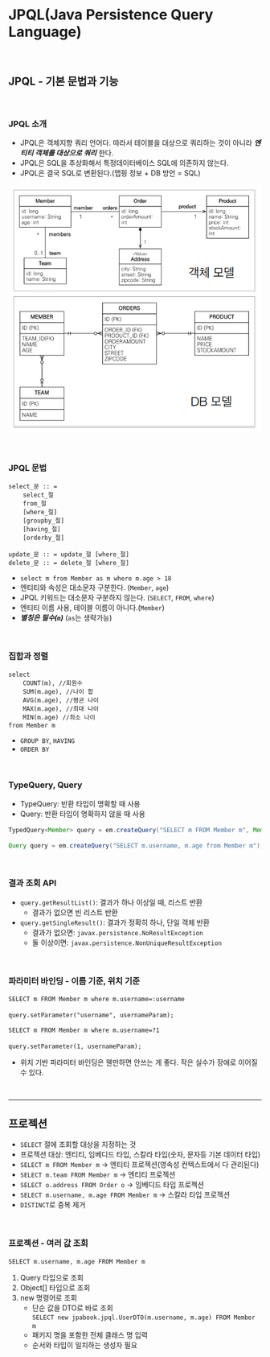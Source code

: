 # JPQL(Java Persistence Query Language)

<br>

## JPQL - 기본 문법과 기능

<br>

### JPQL 소개
* JPQL은 객체지향 쿼리 언어다. 따라서 테이블을 대상으로 쿼리하는 것이 아니라 **_엔티티 객체를 대상으로 쿼리_** 한다.
* JPQL은 SQL을 추상화해서 특정데이터베이스 SQL에 의존하지 않는다.
* JPQL은 결국 SQL로 변환된다.(맵핑 정보 + DB 방언 = SQL)

![JPQL](../../img/JPQL01.PNG)

<br>

### JPQL 문법
```
select_문 :: =
    select_절
    from_절
    [where_절]
    [groupby_절]
    [having_절]
    [orderby_절]
    
update_문 :: = update_절 [where_절]
delete_문 :: = delete_절 [where_절]
```

* ```select m from Member as m where m.age > 18```
* 엔티티와 속성은 대소문자 구분한다. (```Member```, ```age```)
* JPQL 키워드는 대소문자 구분하지 않는다. (```SELECT```, ```FROM```, ```where```)
* 엔티티 이름 사용, 테이블 이름이 아니다.(```Member```)
* **_별칭은 필수(```m```)_** (```as```는 생략가능)

<br>

### 집합과 정렬
```
select
    COUNT(m), //회원수
    SUM(m.age), //나이 합
    AVG(m.age), //평균 나이
    MAX(m.age), //최대 나이
    MIN(m.age) //최소 나이
from Member m
```
* ```GROUP BY```, ```HAVING```
* ```ORDER BY```

<br>

### TypeQuery, Query
* TypeQuery: 반환 타입이 명확할 때 사용
* Query: 반환 타입이 명확하지 않을 때 사용
```java
TypedQuery<Member> query = em.createQuery("SELECT m FROM Member m", Member.class);
```
```java
Query query = em.createQuery("SELECT m.username, m.age from Member m"); 
```

<br>

### 결과 조회 API
* ```query.getResultList()```: 결과가 하나 이상일 때, 리스트 반환
  * 결과가 없으면 빈 리스트 반환
* ```query.getSingleResult()```: 결과가 정확히 하나, 단일 객체 반환
  * 결과가 없으면: ```javax.persistence.NoResultException```
  * 둘 이상이면: ```javax.persistence.NonUniqueResultException```

<br>

### 파라미터 바인딩 - 이름 기준, 위치 기준
```
SELECT m FROM Member m where m.username=:username
        
query.setParameter("username", usernameParam);
```
```
SELECT m FROM Member m where m.username=?1

query.setParameter(1, usernameParam);
```
* 위치 기반 파라미터 바인딩은 웬만하면 안쓰는 게 좋다. 작은 실수가 장애로 이어질 수 있다.

<br>

---

## 프로젝션
* ```SELECT``` 절에 조회할 대상을 지정하는 것
* 프로젝션 대상: 엔티티, 임베디드 타입, 스칼라 타입(숫자, 문자등 기본 데이터 타입)
* ```SELECT m FROM Member m``` -> 엔티티 프로젝션(영속성 컨텍스트에서 다 관리된다)
* ```SELECT m.team FROM Member m``` -> 엔티티 프로젝션
* ```SELECT o.address FROM Order o``` -> 임베디드 타입 프로젝션
* ```SELECT m.username, m.age FROM Member m``` -> 스칼라 타입 프로젝션
* ```DISTINCT```로 중복 제거

<br>

### 프로젝션 - 여러 값 조회
```SELECT m.username, m.age FROM Member m```
1. Query 타입으로 조회
2. Object[] 타입으로 조회
3. new 명령어로 조회
   * 단순 값을 DTO로 바로 조회  
     ```SELECT new jpabook.jpql.UserDTO(m.username, m.age) FROM Member m```
   * 패키지 명을 포함한 전체 클래스 명 입력
   * 순서와 타입이 일치하는 생성자 필요

